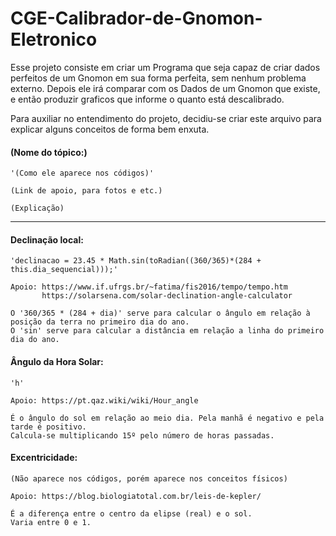 # CGE-Calibrador-de-Gnomon-Eletronico
Esse projeto consiste em criar um Programa que seja capaz de criar dados perfeitos de um Gnomon em sua forma perfeita, sem nenhum problema externo. Depois ele irá comparar com os Dados de um Gnomon que existe, e então produzir graficos que informe o quanto está descalibrado.

Para auxiliar no entendimento do projeto, decidiu-se criar este arquivo para explicar alguns conceitos de forma bem enxuta.

#### (Nome do tópico:)
	'(Como ele aparece nos códigos)'

	(Link de apoio, para fotos e etc.)

	(Explicação)

---------------

#### Declinação local:
	'declinacao = 23.45 * Math.sin(toRadian((360/365)*(284 + this.dia_sequencial)));'

	Apoio: https://www.if.ufrgs.br/~fatima/fis2016/tempo/tempo.htm
		   https://solarsena.com/solar-declination-angle-calculator

	O '360/365 * (284 + dia)' serve para calcular o ângulo em relação à posição da terra no primeiro dia do ano.
	O 'sin' serve para calcular a distância em relação a linha do primeiro dia do ano.

#### Ângulo da Hora Solar:
	'h'

	Apoio: https://pt.qaz.wiki/wiki/Hour_angle
	
	É o ângulo do sol em relação ao meio dia. Pela manhã é negativo e pela tarde é positivo.
	Calcula-se multiplicando 15º pelo número de horas passadas.

#### Excentricidade:
	(Não aparece nos códigos, porém aparece nos conceitos físicos)

	Apoio: https://blog.biologiatotal.com.br/leis-de-kepler/

	É a diferença entre o centro da elipse (real) e o sol.
	Varia entre 0 e 1.
